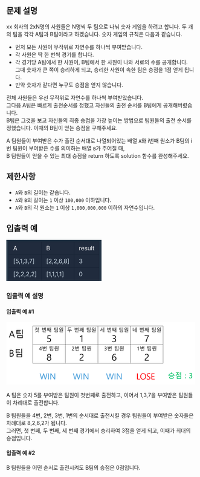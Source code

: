 ## 문제 설명

xx 회사의 2xN명의 사원들은 N명씩 두 팀으로 나눠 숫자 게임을 하려고 합니다. 두 개의 팀을 각각 A팀과 B팀이라고 하겠습니다. 숫자 게임의 규칙은 다음과 같습니다.

- 먼저 모든 사원이 무작위로 자연수를 하나씩 부여받습니다.
- 각 사원은 딱 한 번씩 경기를 합니다.
- 각 경기당 A팀에서 한 사원이, B팀에서 한 사원이 나와 서로의 수를 공개합니다.   
  그때 숫자가 큰 쪽이 승리하게 되고, 승리한 사원이 속한 팀은 승점을 1점 얻게 됩니다.
- 만약 숫자가 같다면 누구도 승점을 얻지 않습니다.
 
전체 사원들은 우선 무작위로 자연수를 하나씩 부여받았습니다.   
그다음 A팀은 빠르게 출전순서를 정했고 자신들의 출전 순서를 B팀에게 공개해버렸습니다.  
B팀은 그것을 보고 자신들의 최종 승점을 가장 높이는 방법으로 팀원들의 출전 순서를 정했습니다. 
이때의 B팀이 얻는 승점을 구해주세요. 

A 팀원들이 부여받은 수가 출전 순서대로 나열되어있는 배열 `A`와 i번째 원소가 B팀의 i번 팀원이 부여받은 수를 의미하는 배열 `B`가 주어질 때,  
B 팀원들이 얻을 수 있는 최대 승점을 return 하도록 solution 함수를 완성해주세요.

## 제한사항 

- `A`와 `B`의 길이는 같습니다.
- `A`와 `B`의 길이는 `1` 이상 `100,000` 이하입니다.
- `A`와 `B`의 각 원소는 `1` 이상 `1,000,000,000` 이하의 자연수입니다.

## 입출력 예

![](0370574d.png)

### 입출력 예 설명

#### 입출력 예 #1

![](c4e40559.png)

A 팀은 숫자 5를 부여받은 팀원이 첫번째로 출전하고, 이어서 1,3,7을 부여받은 팀원들이 차례대로 출전합니다.

B 팀원들을 4번, 2번, 3번, 1번의 순서대로 출전시킬 경우 팀원들이 부여받은 숫자들은 차례대로 8,2,6,2가 됩니다.   
그러면, 첫 번째, 두 번째, 세 번째 경기에서 승리하여 3점을 얻게 되고, 이때가 최대의 승점입니다.

#### 입출력 예 #2

B 팀원들을 어떤 순서로 출전시켜도 B팀의 승점은 0점입니다.